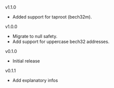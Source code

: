 v1.1.0
* Added support for taproot (bech32m).

v1.0.0
* Migrate to null safety.
* Add support for uppercase bech32 addresses.

v0.1.0
* Initial release

v0.1.1
* Add explanatory infos
